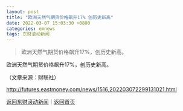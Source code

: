 ```yaml
---
layout: post
title: "欧洲天然气期货价格飙升17% 创历史新高"
date: 2022-03-07 15:03:30 +0800
categories: emnews
tags: 东财滚动新闻
---
```

> 欧洲天然气期货价格飙升17%，创历史新高。

<p>欧洲天然气期货价格飙升17%，创历史新高。</p><p class="em_media">（文章来源：财联社）</p>

<http://futures.eastmoney.com/news/1516,202203072299131021.html>

[返回东财滚动新闻](//finews.withounder.com/emnews/)｜[返回首页](//finews.withounder.com/)